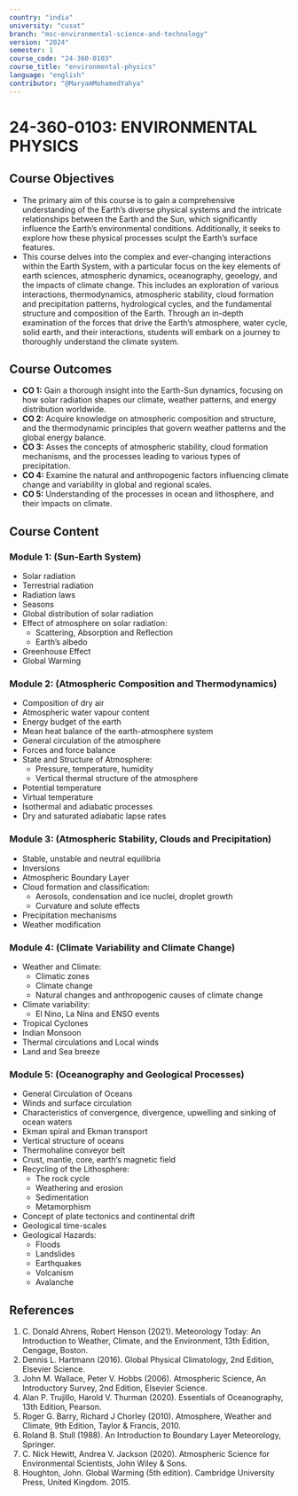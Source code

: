```yaml
---
country: "india"
university: "cusat"
branch: "msc-environmental-science-and-technology"
version: "2024"
semester: 1
course_code: "24-360-0103"
course_title: "environmental-physics"
language: "english"
contributor: "@MaryamMohamedYahya"
---
```


# 24-360-0103: ENVIRONMENTAL PHYSICS

## Course Objectives
* The primary aim of this course is to gain a comprehensive understanding of the Earth’s diverse physical systems and the intricate relationships between the Earth and the Sun, which significantly influence the Earth’s environmental conditions. Additionally, it seeks to explore how these physical processes sculpt the Earth’s surface features. 
* This course delves into the complex and ever-changing interactions within the Earth System, with a particular focus on the key elements of earth sciences, atmospheric dynamics, oceanography, geoelogy, and the impacts of climate change. This includes an exploration of various interactions, thermodynamics, atmospheric stability, cloud formation and precipitation patterns, hydrological cycles, and the fundamental structure and composition of the Earth. Through an in-depth examination of the forces that drive the Earth’s atmosphere, water cycle, solid earth, and their interactions, students will embark on a journey to thoroughly understand the climate system.

## Course Outcomes
* **CO 1:** Gain a thorough insight into the Earth-Sun dynamics, focusing on how solar radiation shapes our climate, weather patterns, and energy distribution worldwide.
* **CO 2:** Acquire knowledge on atmospheric composition and structure, and the thermodynamic principles that govern weather patterns and the global energy balance.
* **CO 3:** Asses the concepts of atmospheric stability, cloud formation mechanisms, and the processes leading to various types of precipitation.
* **CO 4:** Examine the natural and anthropogenic factors influencing climate change and variability in global and regional scales.
* **CO 5:** Understanding of the processes in ocean and lithosphere, and their impacts on climate.


## Course Content

### Module 1: (Sun-Earth System)
* Solar radiation
* Terrestrial radiation
* Radiation laws
* Seasons
* Global distribution of solar radiation
* Effect of atmosphere on solar radiation:
  - Scattering, Absorption and Reflection
  - Earth’s albedo
* Greenhouse Effect
* Global Warming


### Module 2: (Atmospheric Composition and Thermodynamics)
* Composition of dry air
* Atmospheric water vapour content
* Energy budget of the earth
* Mean heat balance of the earth-atmosphere system
* General circulation of the atmosphere
* Forces and force balance
* State and Structure of Atmosphere:
  - Pressure, temperature, humidity
  - Vertical thermal structure of the atmosphere
* Potential temperature
* Virtual temperature
* Isothermal and adiabatic processes
* Dry and saturated adiabatic lapse rates

### Module 3: (Atmospheric Stability, Clouds and Precipitation)
* Stable, unstable and neutral equilibria
* Inversions
* Atmospheric Boundary Layer
* Cloud formation and classification:
  - Aerosols, condensation and ice nuclei, droplet growth
  - Curvature and solute effects
* Precipitation mechanisms
* Weather modification

### Module 4: (Climate Variability and Climate Change)
* Weather and Climate:
  - Climatic zones
  - Climate change
  - Natural changes and anthropogenic causes of climate change
* Climate variability:
  - El Nino, La Nina and ENSO events 
* Tropical Cyclones
* Indian Monsoon
* Thermal circulations and Local winds
* Land and Sea breeze

### Module 5: (Oceanography and Geological Processes)
* General Circulation of Oceans
* Winds and surface circulation
* Characteristics of convergence, divergence, upwelling and sinking of ocean waters
* Ekman spiral and Ekman transport
* Vertical structure of oceans
* Thermohaline conveyor belt
* Crust, mantle, core, earth‘s magnetic field
* Recycling of the Lithosphere:
  - The rock cycle
  - Weathering and erosion
  - Sedimentation
  - Metamorphism
* Concept of plate tectonics and continental drift
* Geological time-scales
* Geological Hazards: 
  - Floods
  - Landslides
  - Earthquakes
  - Volcanism
  - Avalanche

## References
1. C. Donald Ahrens, Robert Henson (2021). Meteorology Today: An Introduction to Weather, Climate, and the Environment, 13th Edition, Cengage, Boston.
2. Dennis L. Hartmann (2016). Global Physical Climatology, 2nd Edition, Elsevier Science.
3. John M. Wallace, Peter V. Hobbs (2006). Atmospheric Science, An Introductory Survey, 2nd Edition, Elsevier Science.
4. Alan P. Trujillo, Harold V. Thurman (2020). Essentials of Oceanography, 13th Edition, Pearson.
5. Roger G. Barry, Richard J Chorley (2010). Atmosphere, Weather and Climate, 9th Edition, Taylor & Francis, 2010.
6. Roland B. Stull (1988). An Introduction to Boundary Layer Meteorology, Springer.
7. C. Nick Hewitt, Andrea V. Jackson (2020). Atmospheric Science for Environmental Scientists, John Wiley & Sons.
8. Houghton, John. Global Warming (5th edition). Cambridge University Press, United Kingdom. 2015.